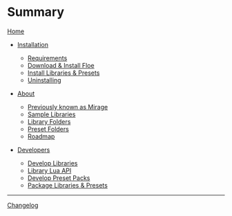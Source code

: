 <!--
SPDX-FileCopyrightText: 2024 Sam Windell
SPDX-License-Identifier: GPL-3.0-or-later
-->

# Summary

[Home](./home.md)

- [Installation]()
  - [Requirements](./installation/requirements.md)
  - [Download & Install Floe](./installation/download-and-install-floe.md)
  - [Install Libraries & Presets](./installation/install-libraries-and-presets.md)
  - [Uninstalling](./installation/uninstalling.md)

- [About]()
  - [Previously known as Mirage](./about/mirage.md)
  - [Sample Libraries](./about/sample-libraries.md)
  - [Library Folders](./about/library-folders.md)
  - [Preset Folders](./about/preset-folders.md)
  - [Roadmap](./about/roadmap.md)

- [Developers]()
  - [Develop Libraries](./develop/develop-libraries.md)
  - [Library Lua API](./develop/library-lua-api.md)
  - [Develop Preset Packs](./develop/develop-preset-packs.md)
  - [Package Libraries & Presets](./develop/packaging.md)

-----------

[Changelog](./changelog.md)
